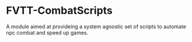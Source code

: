 # FVTT-CombatScripts
A module aimed at provideing a system agnostic set of scripts to automate npc combat and speed up games.
